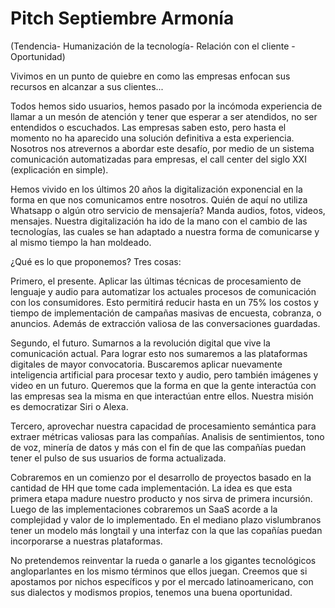 # Pitch Septiembre Armonía

(Tendencia- Humanización de la tecnología- Relación con el cliente - Oportunidad)

Vivimos en un punto de quiebre en como las empresas enfocan sus recursos en alcanzar a sus clientes...

Todos hemos sido usuarios, hemos pasado por la incómoda experiencia de llamar a un mesón de atención y tener que esperar a ser atendidos, no ser entendidos o escuchados. Las empresas saben esto, pero hasta el momento no ha aparecido una solución definitiva a esta experiencia. Nosotros nos atrevernos a abordar este desafío, por medio de un sistema comunicación automatizadas para empresas, el call center del siglo XXI (explicación en simple).

Hemos vivido en los últimos 20 años la digitalización exponencial en la forma en que nos comunicamos entre nosotros. Quién de aquí no utiliza Whatsapp o algún otro servicio de mensajería? Manda audios, fotos, videos, mensajes. Nuestra digitalización ha ido de la mano con el cambio de las tecnologías, las cuales se han adaptado a nuestra forma de comunicarse y al mismo tiempo la han moldeado. 

¿Qué es lo que proponemos? Tres cosas:

Primero, el presente. Aplicar las últimas técnicas de procesamiento de lenguaje y audio para automatizar los actuales procesos de comunicación con los consumidores. Esto permitirá reducir hasta en un 75% los costos y tiempo de implementación de campañas masivas de encuesta, cobranza, o anuncios. Además de extracción valiosa de las conversaciones guardadas.

Segundo, el futuro. Sumarnos a la revolución digital que vive la comunicación actual. Para lograr esto nos sumaremos a las plataformas digitales de mayor convocatoria. Buscaremos aplicar nuevamente inteligencia artificial para procesar texto y audio, pero también imágenes y video en un futuro. Queremos que la forma en que la gente interactúa con las empresas sea la misma en que interactúan entre ellos. Nuestra misión es democratizar Siri o Alexa.

Tercero, aprovechar nuestra capacidad de procesamiento semántica para extraer métricas valiosas para las compañías. Analisis de sentimientos, tono de voz, minería de datos y más con el fin de que las compañías puedan tener el pulso de sus usuarios de forma actualizada.

Cobraremos en un comienzo por el desarrollo de proyectos basado en la cantidad de HH que tome cada implementación. La idea es que esta primera etapa madure nuestro producto y nos sirva de primera incursión. Luego de las implementaciones cobraremos un SaaS acorde a la complejidad y valor de lo implementado. En el mediano plazo vislumbranos tener un modelo más longtail y una interfaz con la que las copañías puedan incorporarse a nuestras plataformas.

No pretendemos reinventar la rueda o ganarle a los gigantes tecnológicos angloparlantes en los mismo términos que ellos juegan. Creemos que si apostamos por nichos específicos y por el mercado latinoamericano, con sus dialectos y modismos propios, tenemos una buena oportunidad.

